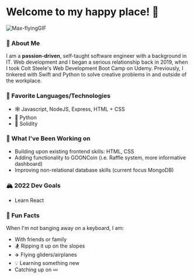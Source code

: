 # Welcome to my happy place! 👋
![Max-flyingGIF](https://user-images.githubusercontent.com/23141894/152078843-6f108d8d-e512-454a-b4cd-ffe549e29e4b.gif)

### 📝 About Me
I am a **passion-driven**, self-taught software engineer with a background in IT. Web development and I began a serious relationship back in 2019, when I took Colt Steele's Web Development Boot Camp on Udemy. Previously, I tinkered with Swift and Python to solve creative problems in and outside of the workplace.

### 🌟 Favorite Languages/Technologies
- 🕸 Javascript, NodeJS, Express, HTML + CSS 
- 🐍 Python
- 🔗 Solidity

### 🔨 What I've Been Working on
- Building upon existing frontend skills: HTML, CSS
- Adding functionality to GOONCoin (i.e. Raffle system, more informative dashboard)
- Improving non-relational database skills (current focus MongoDB)

### 🏔 2022 Dev Goals
- Learn React

### 🎈 Fun Facts
When I'm not banging away on a keyboard, I am:
- With friends or family
- 🏂 Ripping it up on the slopes
- ✈️ Flying gliders/airplanes
- 💡 Learning something new
- Catching up on 💤

